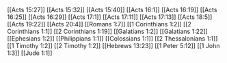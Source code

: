 [[Acts 15:27]]
[[Acts 15:32]]
[[Acts 15:40]]
[[Acts 16:1]]
[[Acts 16:19]]
[[Acts 16:25]]
[[Acts 16:29]]
[[Acts 17:1]]
[[Acts 17:11]]
[[Acts 17:13]]
[[Acts 18:5]]
[[Acts 19:22]]
[[Acts 20:4]]
[[Romans 1:7]]
[[1 Corinthians 1:2]]
[[2 Corinthians 1:1]]
[[2 Corinthians 1:19]]
[[Galatians 1:2]]
[[Galatians 1:22]]
[[Ephesians 1:2]]
[[Philippians 1:1]]
[[Colossians 1:1]]
[[2 Thessalonians 1:1]]
[[1 Timothy 1:2]]
[[2 Timothy 1:2]]
[[Hebrews 13:23]]
[[1 Peter 5:12]]
[[1 John 1:3]]
[[Jude 1:1]]
